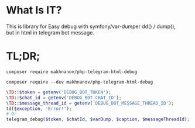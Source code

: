 # What Is IT?
This is library for Easy debug with symfony/var-dumper dd() / dump(), \
but in html in telegram bot message.

# TL;DR;
```shell
composer require makhnanov/php-telegram-html-debug
```
```shell
composer require --dev makhnanov/php-telegram-html-debug
```

```php
\TD::$token = getenv('DEBUG_BOT_TOKEN');
\TD::$chat_id = getenv('DEBUG_BOT_CHAT_ID');
\TD::$message_thread_id = getenv('DEBUG_BOT_MESSAGE_THREAD_ID');
td($exception, 'Error!');
# Or
telegram_debug($token, $chatId, $varDump, $caption, $messageThreadId);
```
